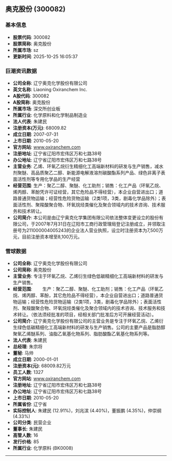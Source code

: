 ## 奥克股份 (300082)

### 基本信息

- **股票代码**: 300082
- **股票简称**: 奥克股份
- **所属市场**: sz
- **更新时间**: 2025-10-25 16:05:37

### 巨潮资讯数据

- **公司全称**: 辽宁奥克化学股份有限公司
- **英文名称**: Liaoning Oxiranchem Inc.
- **A股代码**: 300082
- **A股简称**: 奥克股份
- **所属市场**: 深交所创业板
- **所属行业**: 化学原料和化学制品制造业
- **法人代表**: 朱建民
- **注册资本(万元)**: 68009.82
- **成立日期**: 2007-07-31
- **上市日期**: 2010-05-20
- **官方网站**: www.oxiranchem.com
- **注册地址**: 辽宁省辽阳市宏伟区万和七路38号
- **办公地址**: 辽宁省辽阳市宏伟区万和七路38号
- **主营业务**: 乙烯、环氧乙烷衍生精细化工高端新材料的研发与生产销售，减水剂聚醚、高品质聚乙二醇、新能源电解液溶剂碳酸酯系列产品、绿色非离子表面活性剂等专用化学品的生产经营
- **经营范围**: 生产：聚乙二醇、聚醚、化工助剂；销售：化工产品（环氧乙烷、烯丙醇、苯酚凭许可证经营，其它危险品不得经营），本企业自营进出口；道路普通货物运输；经营性危险货物运输（2类1项，3类，剧毒化学品除外）；表面活性剂、聚羧酸聚合物、环氧烷烃类催化及聚合领域内的技术咨询、技术服务和技术转让。
- **公司简介**: 本公司是由辽宁奥克化学集团有限公司依法整体变更设立的股份有限公司，于2007年7月31日在辽阳市工商行政管理局登记注册成立，并领取注册号为211000004005243的企业法人营业执照，设立时注册资本为7,500万元，目前注册资本增至8,100万元。

### 雪球数据

- **公司全称**: 辽宁奥克化学股份有限公司
- **公司简称**: 奥克股份
- **主营业务**: 专注于环氧乙烷、乙烯衍生绿色低碳精细化工高端新材料的研发与生产销售。
- **经营范围**: 　　生产：聚乙二醇、聚醚、化工助剂；销售：化工产品（环氧乙烷、烯丙醇、苯酚，其它危险品不得经营），本企业自营进出口；道路普通货物运输；经营性危险货物运输（2类1项，3类，剧毒化学品除外）；表面活性剂、聚羧酸聚合物、环氧烷烃类催化及聚合领域内的技术咨询、技术服务和技术转让。（依法须经批准的项目，经相关部门批准后方可开展经营活动）。
- **公司简介**: 辽宁奥克化学股份有限公司的主营业务是专注于环氧乙烷、乙烯衍生绿色低碳精细化工高端新材料的研发与生产销售。公司的主要产品是脂肪醇聚氧乙烯醚系列、油脂乙氧基化物系列、脂肪酸酯乙氧基化物系列等。
- **法人代表**: 朱建民
- **总经理**: 朱宗将
- **董秘**: 马帅
- **成立日期**: 2000-01-01
- **注册资本(元)**: 68009.82万元
- **员工人数**: 1327
- **官方网站**: www.oxiranchem.com
- **注册地址**: 辽宁省辽阳市宏伟区万和七路38号
- **办公地址**: 辽宁省辽阳市宏伟区万和七路38号
- **上市日期**: 2010-05-20
- **所属省份**: 辽宁省
- **实际控制人**: 朱建民 (12.91%)，刘兆滨 (4.40%)，董振鹏 (4.35%)，仲崇纲 (4.33%)
- **公司分类**: 民营企业
- **董事长**: 朱建民
- **高管人数**: 16
- **发行价格**: 85
- **所属行业**: 化学原料 (BK0008)

---